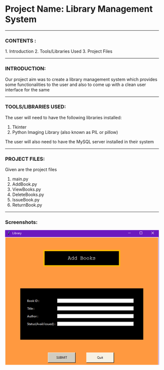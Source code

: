 <h1>Project Name: Library Management System</h1>

------------

<h3>CONTENTS :</h3>
1. Introduction
2. Tools/Libraries Used
3. Project Files

------------

<h3>INTRODUCTION:</h3>

Our project aim was to create a library management system which provides
some functionalities to the user and also to come up with a clean user 
interface for the same

------------

<h3>TOOLS/LIBRARIES USED:</h3>

The user will need to have the following libraries installed:
1. Tkinter
2. Python Imaging Library (also known as PIL or pillow)

The user will also need to have the MySQL server installed in their system

------------

<h3>PROJECT FILES:</h3>

Given are the project files 
1. main.py
2. AddBook.py
3. ViewBooks.py
4. DeleteBooks.py
5. IssueBook.py
6. ReturnBook.py

------------

<h3>Screenshots: </h3>
<img src="screenshots/add.png">